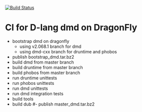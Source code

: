 [![Build Status](https://semaphoreci.com/api/v1/dkgroot/dmd_dragonfly_ci/branches/master/badge.svg)](https://semaphoreci.com/dkgroot/dmd_dragonfly_ci)

# CI for D-lang dmd on DragonFly

- bootstrap dmd on dragonfly
  - using v2.068.1 branch for dmd
  - using dmd-cxx branch for druntime and phobos
- publish bootstrap_dmd.tar.bz2
- build dmd from master branch
- build druntime from master branch
- build phobos from master branch
- run druntime unittests
- run phobos unittests
- run dmd unittests
- run dmd integration tests
- build tools
- build dub
#- publish master_dmd.tar.bz2
